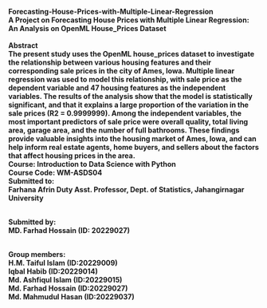 <b>Forecasting-House-Prices-with-Multiple-Linear-Regression<b>
<br>
A Project on Forecasting House Prices with Multiple Linear Regression: An Analysis on OpenML House_Prices Dataset
<br><br>
Abstract<br>
The present study uses the OpenML house_prices dataset to investigate the relationship between various housing features and their corresponding sale prices in the city of Ames, Iowa. Multiple linear regression was used to model this relationship, with sale price as the dependent variable and 47 housing features as the independent variables. The results of the analysis show that the model is statistically significant, and that it explains a large proportion of the variation in the sale prices (R2 = 0.9999999). Among the independent variables, the most important predictors of sale price were overall quality, total living area, garage area, and the number of full bathrooms. These findings provide valuable insights into the housing market of Ames, Iowa, and can help inform real estate agents, home buyers, and sellers about the factors that affect housing prices in the area.
<br>
Course: Introduction to Data Science with Python<br>
Course Code: WM-ASDS04<br>
Submitted to:<br>
Farhana Afrin Duty Asst. Professor, Dept. of Statistics, Jahangirnagar University<br><br>

Submitted by:<br>
MD. Farhad Hossain (ID: 20229027)<br><br>

Group members:<br>
H.M. Taiful Islam (ID:20229009)<br>
Iqbal Habib (ID:20229014)<br>
Md. Ashfiqul Islam (ID:20229015)<br>
Md. Farhad Hossain (ID:20229027)<br>
Md. Mahmudul Hasan (ID:20229037)<br>
